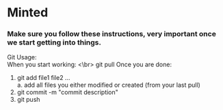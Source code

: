 # Minted

<h3>Make sure you follow these instructions, very important once we start getting into things.</h3>

Git Usage: </br>
When you start working: <\br>
  git pull
Once you are done: </br>
1) git add file1 file2 ... </br>
  a. add all files you either modified or created (from your last pull)
2) git commit -m "commit description" 
3) git push


